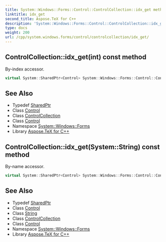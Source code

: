 ```yaml
---
title: System::Windows::Forms::Control::ControlCollection::idx_get method
linktitle: idx_get
second_title: Aspose.TeX for C++
description: 'System::Windows::Forms::Control::ControlCollection::idx_get method. By-index accessor in C++.'
type: docs
weight: 200
url: /cpp/system.windows.forms/control/controlcollection/idx_get/
---
```

## ControlCollection::idx_get(int) const method


By-index accessor.

```cpp
virtual System::SharedPtr<Control> System::Windows::Forms::Control::ControlCollection::idx_get(int index) const override
```

## See Also

* Typedef [SharedPtr](../../../../system/sharedptr/)
* Class [Control](../../)
* Class [ControlCollection](../)
* Class [Control](../../)
* Namespace [System::Windows::Forms](../../../)
* Library [Aspose.TeX for C++](../../../../)
## ControlCollection::idx_get(System::String) const method


By-name accessor.

```cpp
virtual System::SharedPtr<Control> System::Windows::Forms::Control::ControlCollection::idx_get(System::String key) const
```

## See Also

* Typedef [SharedPtr](../../../../system/sharedptr/)
* Class [Control](../../)
* Class [String](../../../../system/string/)
* Class [ControlCollection](../)
* Class [Control](../../)
* Namespace [System::Windows::Forms](../../../)
* Library [Aspose.TeX for C++](../../../../)
